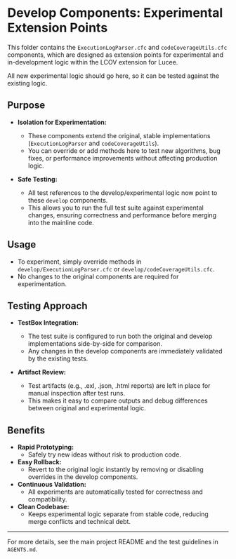 # Develop Components: Experimental Extension Points

This folder contains the `ExecutionLogParser.cfc` and `codeCoverageUtils.cfc` components, which are designed as extension points for experimental and in-development logic within the LCOV extension for Lucee.

All new experimental logic should go here, so it can be tested against the existing logic.

## Purpose

- **Isolation for Experimentation:**
  - These components extend the original, stable implementations (`ExecutionLogParser` and `codeCoverageUtils`).
  - You can override or add methods here to test new algorithms, bug fixes, or performance improvements without affecting production logic.

- **Safe Testing:**
  - All test references to the develop/experimental logic now point to these `develop` components.
  - This allows you to run the full test suite against experimental changes, ensuring correctness and performance before merging into the mainline code.

## Usage

- To experiment, simply override methods in `develop/ExecutionLogParser.cfc` or `develop/codeCoverageUtils.cfc`.
- No changes to the original components are required for experimentation.

## Testing Approach

- **TestBox Integration:**
  - The test suite is configured to run both the original and develop implementations side-by-side for comparison.
  - Any changes in the develop components are immediately validated by the existing tests.

- **Artifact Review:**
  - Test artifacts (e.g., .exl, .json, .html reports) are left in place for manual inspection after test runs.
  - This makes it easy to compare outputs and debug differences between original and experimental logic.

## Benefits

- **Rapid Prototyping:**
  - Safely try new ideas without risk to production code.
- **Easy Rollback:**
  - Revert to the original logic instantly by removing or disabling overrides in the develop components.
- **Continuous Validation:**
  - All experiments are automatically tested for correctness and compatibility.
- **Clean Codebase:**
  - Keeps experimental logic separate from stable code, reducing merge conflicts and technical debt.

---

For more details, see the main project README and the test guidelines in `AGENTS.md`.
